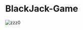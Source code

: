 # BlackJack-Game


![zzz0](https://user-images.githubusercontent.com/60804279/119843521-d56e2400-bf31-11eb-9011-de1004f92931.jpg)
